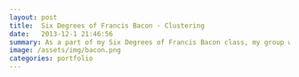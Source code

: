 ```yaml
---
layout: post
title:  Six Degrees of Francis Bacon - Clustering
date:   2013-12-1 21:46:56
summary: As a part of my Six Degrees of Francis Bacon class, my group wanted to see if we could discern the attitudes towards contexually sensative words in particular time periods by using their n-gram frequencies. We used the K-Mediods algorithm to cluster similar words from the Google N-gram database.  
image: /assets/img/bacon.png
categories: portfolio
---
```




